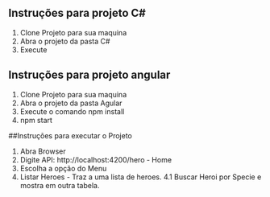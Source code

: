 
## Instruções para projeto C#
1. Clone Projeto para sua maquina
2. Abra o projeto da pasta C#
3. Execute 

## Instruções para projeto angular
1. Clone Projeto para sua maquina
2. Abra o projeto da pasta Agular 
3. Execute o comando npm install
4. npm start

##Instruções para executar o Projeto
1. Abra Browser
2. Digite 
API: http://localhost:4200/hero - Home
3. Escolha a opção do Menu 
4. Listar Heroes - Traz a uma lista de heroes.
4.1 Buscar Heroi por Specie e mostra em outra tabela.
